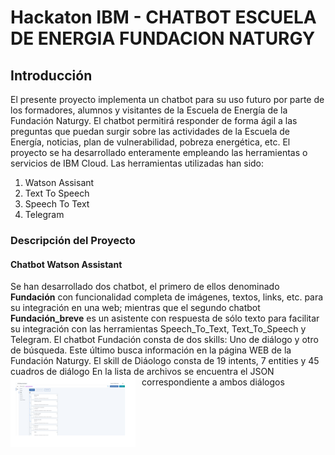 # Hackaton IBM - CHATBOT ESCUELA DE ENERGIA FUNDACION NATURGY
## Introducción
El presente proyecto implementa un chatbot para su uso futuro por parte de los formadores, alumnos y visitantes de la Escuela de Energía de la Fundación Naturgy. El chatbot permitirá responder de forma ágil a las preguntas que puedan surgir sobre las actividades de la Escuela de Energía, noticias, plan de vulnerabilidad, pobreza energética, etc.
El proyecto se ha desarrollado enteramente empleando las herramientas o servicios de IBM Cloud.
Las herramientas utilizadas han sido:
  1. Watson Assisant
  2. Text To Speech
  3. Speech To Text
  4. Telegram
### Descripción del Proyecto
#### Chatbot Watson Assistant
Se han desarrollado dos chatbot, el primero de ellos denominado **Fundación** con funcionalidad completa de imágenes, textos, links, etc. para su integración en una web; mientras que el segundo chatbot **Fundación_breve** es un asistente con respuesta de sólo texto para facilitar su integración con las herramientas Speech_To_Text, Text_To_Speech y Telegram.
El chatbot Fundación consta de dos skills: Uno de diálogo y otro de búsqueda. Este último busca información en la página WEB de la Fundación Naturgy. El skill de Diáologo consta de 19 intents, 7 entities y 45 cuadros de diálogo
En la lista de archivos se encuentra el JSON correspondiente a ambos diálogos
<img src="https://github.com/manrodan/fundacion-hackaton-ibm/blob/master/Dialogo.png"
     alt="Dialogo"
     style="float: left; margin-right: 10px;"
     width="200"/>
